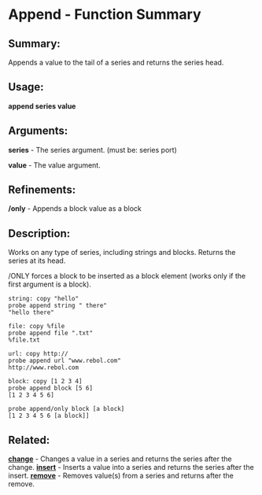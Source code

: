 # Append - Function Summary

## Summary:

Appends a value to the tail of a series and returns the series head.

## Usage:

**append series value**

## Arguments:

**series** - The series argument. (must be: series port)

**value** - The value argument.

## Refinements:

**/only** - Appends a block value as a block

## Description:

Works on any type of series, including strings and blocks. Returns the series at its head.

/ONLY forces a block to be inserted as a block element (works only if the first argument is a block).

```
string: copy "hello"
probe append string " there"
"hello there"
```

```
file: copy %file
probe append file ".txt"
%file.txt
```

```
url: copy http://
probe append url "www.rebol.com"
http://www.rebol.com
```

```
block: copy [1 2 3 4]
probe append block [5 6]
[1 2 3 4 5 6]
```

```
probe append/only block [a block]
[1 2 3 4 5 6 [a block]]
```

## Related:

[**change**](http://www.rebol.com/docs/words/wchange.html) - Changes a value in a series and returns the series after the change.
[**insert**](http://www.rebol.com/docs/words/winsert.html) - Inserts a value into a series and returns the series after the insert.
[**remove**](http://www.rebol.com/docs/words/wremove.html) - Removes value(s) from a series and returns after the remove.